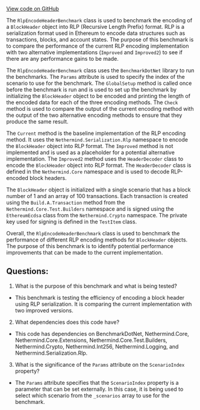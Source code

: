 [View code on GitHub](https://github.com/NethermindEth/nethermind/src/Nethermind/Nethermind.Benchmark/Rlp/RlpEncodeHeaderBenchmark.cs)

The `RlpEncodeHeaderBenchmark` class is used to benchmark the encoding of a `BlockHeader` object into RLP (Recursive Length Prefix) format. RLP is a serialization format used in Ethereum to encode data structures such as transactions, blocks, and account states. The purpose of this benchmark is to compare the performance of the current RLP encoding implementation with two alternative implementations (`Improved` and `Improved2`) to see if there are any performance gains to be made.

The `RlpEncodeHeaderBenchmark` class uses the `BenchmarkDotNet` library to run the benchmarks. The `Params` attribute is used to specify the index of the scenario to use for the benchmark. The `GlobalSetup` method is called once before the benchmark is run and is used to set up the benchmark by initializing the `BlockHeader` object to be encoded and printing the length of the encoded data for each of the three encoding methods. The `Check` method is used to compare the output of the current encoding method with the output of the two alternative encoding methods to ensure that they produce the same result.

The `Current` method is the baseline implementation of the RLP encoding method. It uses the `Nethermind.Serialization.Rlp` namespace to encode the `BlockHeader` object into RLP format. The `Improved` method is not implemented and is used as a placeholder for a potential alternative implementation. The `Improved2` method uses the `HeaderDecoder` class to encode the `BlockHeader` object into RLP format. The `HeaderDecoder` class is defined in the `Nethermind.Core` namespace and is used to decode RLP-encoded block headers.

The `BlockHeader` object is initialized with a single scenario that has a block number of 1 and an array of 100 transactions. Each transaction is created using the `Build.A.Transaction` method from the `Nethermind.Core.Test.Builders` namespace and is signed using the `EthereumEcdsa` class from the `Nethermind.Crypto` namespace. The private key used for signing is defined in the `TestItem` class.

Overall, the `RlpEncodeHeaderBenchmark` class is used to benchmark the performance of different RLP encoding methods for `BlockHeader` objects. The purpose of this benchmark is to identify potential performance improvements that can be made to the current implementation.
## Questions: 
 1. What is the purpose of this benchmark and what is being tested?
- This benchmark is testing the efficiency of encoding a block header using RLP serialization. It is comparing the current implementation with two improved versions.
2. What dependencies does this code have?
- This code has dependencies on BenchmarkDotNet, Nethermind.Core, Nethermind.Core.Extensions, Nethermind.Core.Test.Builders, Nethermind.Crypto, Nethermind.Int256, Nethermind.Logging, and Nethermind.Serialization.Rlp.
3. What is the significance of the `Params` attribute on the `ScenarioIndex` property?
- The `Params` attribute specifies that the `ScenarioIndex` property is a parameter that can be set externally. In this case, it is being used to select which scenario from the `_scenarios` array to use for the benchmark.